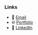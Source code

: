 ### Links

- 📧 [Email](mailto:arazbagherzadeh@gmail.com)
- 🌐 [Portfolio](YourWebsiteURL)
- 💼 [LinkedIn](https://www.linkedin.com/in/araz-karimi-0b2600290/)
